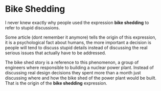 # Bike Shedding

I never knew exactly why people used the expression
**bike shedding** to refer to stupid discussions.

Some article (dont remember it anymore) tells the origin of this expression,
it is a psychological fact about humans, the more important a decision
is people will tend to discuss stupid details instead of discussing
the real serious issues that actually have to be addressed.

The bike shed story is a reference to this phenomenon, a group
of engineers where responsible to building a nuclear power
plant. Instead of discussing real design decisions they spent more
than a month just discussing where and how the bike shed of the
power plant would be built. That is the origin of the 
**bike shedding** expression.
